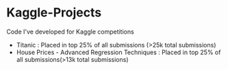 # Kaggle-Projects
Code I've developed for Kaggle competitions 

- Titanic : Placed in top 25% of all submissions (>25k total submissions)
- House Prices - Advanced Regression Techniques : Placed in top 25% of all submissions(>13k total submissions)
